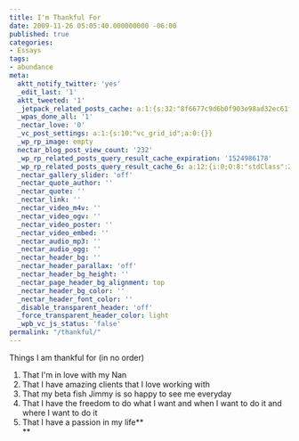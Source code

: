 ```yaml
---
title: I'm Thankful For
date: 2009-11-26 05:05:40.000000000 -06:00
published: true
categories:
- Essays
tags:
- abundance
meta:
  aktt_notify_twitter: 'yes'
  _edit_last: '1'
  aktt_tweeted: '1'
  _jetpack_related_posts_cache: a:1:{s:32:"8f6677c9d6b0f903e98ad32ec61f8deb";a:2:{s:7:"expires";i:1488828321;s:7:"payload";a:3:{i:0;a:1:{s:2:"id";i:214;}i:1;a:1:{s:2:"id";i:276;}i:2;a:1:{s:2:"id";i:7215;}}}}
  _wpas_done_all: '1'
  _nectar_love: '0'
  _vc_post_settings: a:1:{s:10:"vc_grid_id";a:0:{}}
  _wp_rp_image: empty
  nectar_blog_post_view_count: '232'
  _wp_rp_related_posts_query_result_cache_expiration: '1524986178'
  _wp_rp_related_posts_query_result_cache_6: a:12:{i:0;O:8:"stdClass":2:{s:7:"post_id";s:3:"825";s:5:"score";s:17:"74.63755023125954";}i:1;O:8:"stdClass":2:{s:7:"post_id";s:4:"4422";s:5:"score";s:17:"66.53273848528113";}i:2;O:8:"stdClass":2:{s:7:"post_id";s:4:"4428";s:5:"score";s:18:"58.826323593589315";}i:3;O:8:"stdClass":2:{s:7:"post_id";s:4:"4424";s:5:"score";s:17:"56.14127692934699";}i:4;O:8:"stdClass":2:{s:7:"post_id";s:4:"3123";s:5:"score";s:17:"32.31639147821267";}i:5;O:8:"stdClass":2:{s:7:"post_id";s:4:"3431";s:5:"score";s:17:"17.82492988896187";}i:6;O:8:"stdClass":2:{s:7:"post_id";s:4:"1182";s:5:"score";s:17:"16.18017353662692";}i:7;O:8:"stdClass":2:{s:7:"post_id";s:4:"1160";s:5:"score";s:18:"15.963746367287794";}i:8;O:8:"stdClass":2:{s:7:"post_id";s:3:"379";s:5:"score";s:18:"15.963746367287794";}i:9;O:8:"stdClass":2:{s:7:"post_id";s:3:"317";s:5:"score";s:18:"14.269150646538526";}i:10;O:8:"stdClass":2:{s:7:"post_id";s:4:"3116";s:5:"score";s:17:"13.12392442319585";}i:11;O:8:"stdClass":2:{s:7:"post_id";s:3:"728";s:5:"score";s:18:"12.832313007802345";}}
  _nectar_gallery_slider: 'off'
  _nectar_quote_author: ''
  _nectar_quote: ''
  _nectar_link: ''
  _nectar_video_m4v: ''
  _nectar_video_ogv: ''
  _nectar_video_poster: ''
  _nectar_video_embed: ''
  _nectar_audio_mp3: ''
  _nectar_audio_ogg: ''
  _nectar_header_bg: ''
  _nectar_header_parallax: 'off'
  _nectar_header_bg_height: ''
  _nectar_page_header_bg_alignment: top
  _nectar_header_bg_color: ''
  _nectar_header_font_color: ''
  _disable_transparent_header: 'off'
  _force_transparent_header_color: light
  _wpb_vc_js_status: 'false'
permalink: "/thankful/"
---
```

Things I am thankful for (in no order)</p>
<ol>
<li>That I'm in love with my Nan</li>
<li>That I have amazing clients that I love working with</li>
<li>That my beta fish Jimmy is so happy to see me everyday</li>
<li>That I have the freedom to do what I want and when I want to do it and where I want to do it</li>
<li>That I have a passion in my life**<br />
**</li>
</ol>
